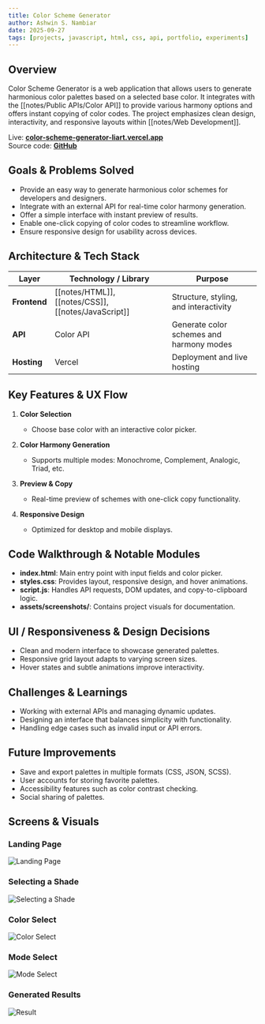 ```yaml
---
title: Color Scheme Generator
author: Ashwin S. Nambiar
date: 2025-09-27
tags: [projects, javascript, html, css, api, portfolio, experiments]
---
```


## Overview
Color Scheme Generator is a web application that allows users to generate harmonious color palettes based on a selected base color. It integrates with the [[notes/Public APIs/Color API]] to provide various harmony options and offers instant copying of color codes. The project emphasizes clean design, interactivity, and responsive layouts within [[notes/Web Development]].

Live: **[color-scheme-generator-liart.vercel.app](https://color-scheme-generator.ashwin.co.in)**  
Source code: **[GitHub](https://github.com/Ashwin-S-Nambiar/color-scheme-generator)** 

## Goals & Problems Solved
- Provide an easy way to generate harmonious color schemes for developers and designers.  
- Integrate with an external API for real-time color harmony generation.  
- Offer a simple interface with instant preview of results.  
- Enable one-click copying of color codes to streamline workflow.  
- Ensure responsive design for usability across devices.  

## Architecture & Tech Stack
| Layer                 | Technology / Library     | Purpose                                         |
| --------------------- | ------------------------ | ----------------------------------------------- |
| **Frontend**          | [[notes/HTML]], [[notes/CSS]], [[notes/JavaScript]] | Structure, styling, and interactivity            |
| **API**               | Color API      | Generate color schemes and harmony modes         |
| **Hosting**           | Vercel                   | Deployment and live hosting                      |

## Key Features & UX Flow
1. **Color Selection**  
   - Choose base color with an interactive color picker.  

2. **Color Harmony Generation**  
   - Supports multiple modes: Monochrome, Complement, Analogic, Triad, etc.  

3. **Preview & Copy**  
   - Real-time preview of schemes with one-click copy functionality.  

4. **Responsive Design**  
   - Optimized for desktop and mobile displays.  

## Code Walkthrough & Notable Modules
- **index.html**: Main entry point with input fields and color picker.  
- **styles.css**: Provides layout, responsive design, and hover animations.  
- **script.js**: Handles API requests, DOM updates, and copy-to-clipboard logic.  
- **assets/screenshots/**: Contains project visuals for documentation.  

## UI / Responsiveness & Design Decisions
- Clean and modern interface to showcase generated palettes.  
- Responsive grid layout adapts to varying screen sizes.  
- Hover states and subtle animations improve interactivity.  

## Challenges & Learnings
- Working with external APIs and managing dynamic updates.  
- Designing an interface that balances simplicity with functionality.  
- Handling edge cases such as invalid input or API errors.  

## Future Improvements
- Save and export palettes in multiple formats (CSS, JSON, SCSS).  
- User accounts for storing favorite palettes.  
- Accessibility features such as color contrast checking.  
- Social sharing of palettes.  

## Screens & Visuals
### Landing Page
![Landing Page](https://raw.githubusercontent.com/Ashwin-S-Nambiar/color-scheme-generator/main/assets/screenshots/LandingPage.png)

### Selecting a Shade
![Selecting a Shade](https://raw.githubusercontent.com/Ashwin-S-Nambiar/color-scheme-generator/main/assets/screenshots/SelectedPopup.png)

### Color Select
![Color Select](https://raw.githubusercontent.com/Ashwin-S-Nambiar/color-scheme-generator/main/assets/screenshots/ColorSelect.png)

### Mode Select
![Mode Select](https://raw.githubusercontent.com/Ashwin-S-Nambiar/color-scheme-generator/main/assets/screenshots/ModeSelect.png)

### Generated Results
![Result](https://raw.githubusercontent.com/Ashwin-S-Nambiar/color-scheme-generator/main/assets/screenshots/Results.png)
